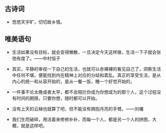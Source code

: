 ## 古诗词

* 悠悠天宇旷，切切故乡情。

## 唯美语句
* 生活如果没有目标，就会变得懒散，一旦决定今天这样做，生活一下子就会张弛有度了。——中村恒子  

* 其实，平静的审视一下自己的生活，也就可以赤裸裸的看见自己了，洞察生活中任何不堪，便能找到内在精神上对应的分歧和紊乱。真正的享受生活，是从内心的统一和从容开始的，是从一餐一饭，睡一个好觉开始的。
* 一件事不论太晚或者太早，都不会阻拦你成为你想成为的那个人，这个过程没有时间的期限，只要你想，随时都可以开始。
* 没有上天的云梯也就算了吧，但不能没有拥抱月亮的手臂。——刘墉
* 我们生而破碎，用活着来修修补补，而每一个人，都是另一个人的拼图，大概，就是这样吧。

